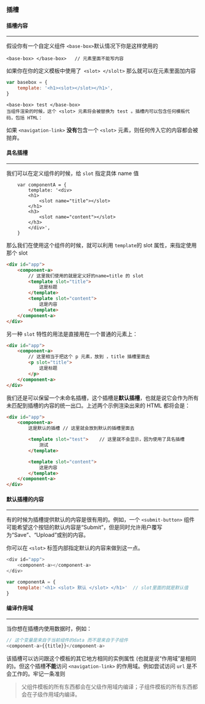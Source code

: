 ### 插槽

#### 插槽内容

---

假设你有一个自定义组件 `<base-box>`默认情况下你是这样使用的

```
<base-box> </base-box>   // 元素里面不能写内容
```

如果你在你的定义模板中使用了` <slot> </slolt>` 那么就可以在元素里面加内容

```javascript
var basebox = {
    template: '<h1><slot></slot></h1>',
}
```

```
<base-box> test </base-box> 
当组件渲染的时候，这个 <slot> 元素将会被替换为 test 。插槽内可以包含任何模板代码，包括 HTML：
```

如果 `<navigation-link>` **没有**包含一个 `<slot>` 元素，则任何传入它的内容都会被抛弃。 



#### 具名插槽

---

我们可以在定义组件的时候，给 `slot` 指定具体 name 值

```
    var componentA = {
        template: '<div>
        <h1>
        	<slot name="title"></slot>
        </h1>
        <h3>
        	<slot name="content"></slot>
        </h3>
        </div>',
    }
```

那么我们在使用这个组件的时候，就可以利用 `template`的 slot 属性，来指定使用那个 slot

```html
<div id="app">
    <component-a>
        // 这里我们使用的就是定义好的name=title 的 slot
        <template slot="title">
            这是标题
        </template>
        <template slot="content">
            这是内容
        </template>
    </component-a>
</div>
```

另一种 `slot` 特性的用法是直接用在一个普通的元素上： 

```html
<div id="app">
    <component-a>
        // 这里相当于把这个 p 元素，放到 ，title 插槽里面去
        <p slot="title">
            这是标题
        </p>
    </component-a>
</div>
```



我们还是可以保留一个未命名插槽，这个插槽是**默认插槽**，也就是说它会作为所有未匹配到插槽的内容的统一出口。上述两个示例渲染出来的 HTML 都将会是： 

```html
<div id="app">
    <component-a>
        这是默认的插槽 // 这里就会放到默认的插槽里面去

        <template slot="test">    // 这里就不会显示，因为使用了具名插槽
            测试
        </template>

        <template slot="content">
            这是内容
        </template>
    </component-a>
</div>
```



#### 默认插槽的内容

---

有的时候为插槽提供默认的内容是很有用的。例如，一个 `<submit-button>` 组件可能希望这个按钮的默认内容是“Submit”，但是同时允许用户覆写为“Save”、“Upload”或别的内容。

你可以在 `<slot>` 标签内部指定默认的内容来做到这一点。

```javascript
<div id="app">
    <component-a></component-a>
</div>

var componentA = {
    template:'<h1> <slot> 默认 </slot> </h1>'  // slot里面的就是默认值
}
```



#### 编译作用域

---

当你想在插槽内使用数据时，例如： 

```javascript
// 这个变量是来自于当前组件的data 而不是来自于子组件
<component-a>{{title}}</component-a>
```

该插槽可以访问跟这个模板的其它地方相同的实例属性 (也就是说“作用域”是相同的)。但这个插槽**不能**访问 `<navigation-link>` 的作用域。例如尝试访问 `url` 是不会工作的。牢记一条准则 

> 父组件模板的所有东西都会在父级作用域内编译；子组件模板的所有东西都会在子级作用域内编译。 